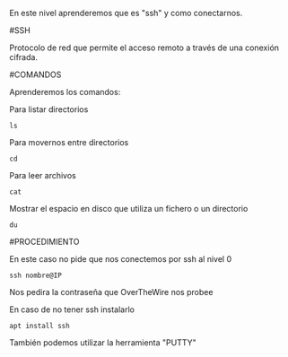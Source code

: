 En este nivel aprenderemos que es "ssh" y como conectarnos.

#SSH

Protocolo de red que permite el acceso remoto a través de una conexión cifrada.

#COMANDOS

Aprenderemos los comandos:

Para listar directorios
```
ls
```
Para movernos entre directorios
```
cd
```
Para leer archivos
```
cat
```
Mostrar el espacio en disco que utiliza un fichero o un directorio
```
du
```
#PROCEDIMIENTO

En este caso no pide que nos conectemos por ssh al nivel 0

```
ssh nombre@IP
```
Nos pedira la contraseña que OverTheWire nos probee

En caso de no tener ssh instalarlo
```
apt install ssh
```
También podemos utilizar la herramienta "PUTTY"
